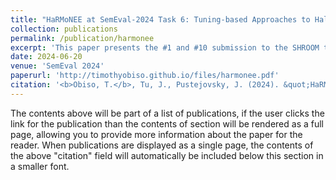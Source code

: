 ```yaml
---
title: "HaRMoNEE at SemEval-2024 Task 6: Tuning-based Approaches to Hallucination Recognition"
collection: publications
permalink: /publication/harmonee
excerpt: 'This paper presents the #1 and #10 submission to the SHROOM task at SemEval 2024.'
date: 2024-06-20
venue: 'SemEval 2024'
paperurl: 'http://timothyobiso.github.io/files/harmonee.pdf'
citation: '<b>Obiso, T.</b>, Tu, J., Pustejovsky, J. (2024). &quot;HaRMoNEE at SemEval-2024 Task 6: Tuning-based Approaches to Hallucination Recognition.&quot; <i>Proceedings of SemEval 2024</i>. (to appear).'
---
```


The contents above will be part of a list of publications, if the user clicks the link for the publication than the contents of section will be rendered as a full page, allowing you to provide more information about the paper for the reader. When publications are displayed as a single page, the contents of the above "citation" field will automatically be included below this section in a smaller font.
